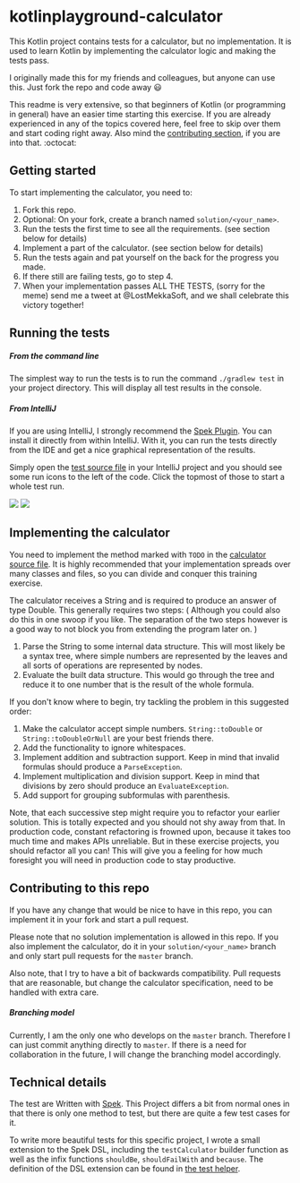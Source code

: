 # kotlinplayground-calculator
This Kotlin project contains tests for a calculator, but no implementation.
It is used to learn Kotlin by implementing the calculator logic and making the tests pass.

I originally made this for my friends and colleagues, but anyone can use this. Just fork the repo and code away :smiley:

This readme is very extensive,
so that beginners of Kotlin (or programming in general) have an easier time starting this exercise.
If you are already experienced in any of the topics covered here,
feel free to skip over them and start coding right away.
Also mind the [contributing section](#contributing-to-this-repo), if you are into that. :octocat:

## Getting started
To start implementing the calculator, you need to:
1. Fork this repo.
1. Optional: On your fork, create a branch named `solution/<your_name>`.
1. Run the tests the first time to see all the requirements. (see section below for details)
1. Implement a part of the calculator. (see section below for details)
1. Run the tests again and pat yourself on the back for the progress you made.
1. If there still are failing tests, go to step 4.
1. When your implementation passes ALL THE TESTS, 
(sorry for the meme) send me a tweet at @LostMekkaSoft, 
and we shall celebrate this victory together! 

## Running the tests

##### From the command line
The simplest way to run the tests is to run the command `./gradlew test` in your project directory.
This will display all test results in the console.

##### From IntelliJ
If you are using IntelliJ, I strongly recommend the [Spek Plugin](https://github.com/raniejade/spek-idea-plugin).
You can install it directly from within IntelliJ.
With it, you can run the tests directly from the IDE and get a nice graphical representation of the results.

Simply open the 
[test source file](src/test/kotlin/de/lostmekka/kotlinplayground/calculator/CalculatorTest.kt)
in your IntelliJ project and you should see some run icons to the left of the code. 
Click the topmost of those to start a whole test run.

<image src="readme_resources/run_tests_intellij.png">
<image src="readme_resources/test_results_intellij.png">

## Implementing the calculator
You need to implement the method marked with `TODO` in the 
[calculator source file](src/main/kotlin/de/lostmekka/kotlinplayground/calculator/Calculator.kt).
It is highly recommended that your implementation spreads over many classes and files, 
so you can divide and conquer this training exercise.

The calculator receives a String and is required to produce an answer of type Double.
This generally requires two steps:
(
Although you could also do this in one swoop if you like. 
The separation of the two steps however is a good way to not block you from extending the program later on.
)
1. Parse the String to some internal data structure.
   This will most likely be a syntax tree, where simple numbers are represented by the leaves
   and all sorts of operations are represented by nodes.
1. Evaluate the built data structure.
   This would go through the tree and reduce it to one number that is the result of the whole formula.

If you don't know where to begin, try tackling the problem in this suggested order:
1. Make the calculator accept simple numbers. 
   `String::toDouble` or `String::toDoubleOrNull` are your best friends there.
1. Add the functionality to ignore whitespaces.
1. Implement addition and subtraction support. 
   Keep in mind that invalid formulas should produce a `ParseException`.
1. Implement multiplication and division support. 
   Keep in mind that divisions by zero should produce an `EvaluateException`.
1. Add support for grouping subformulas with parenthesis.

Note, that each successive step might require you to refactor your earlier solution.
This is totally expected and you should not shy away from that.
In production code, constant refactoring is frowned upon, because it takes too much time and makes APIs unreliable.
But in these exercise projects, you should refactor all you can!
This will give you a feeling for how much foresight you will need in production code to stay productive.

## Contributing to this repo
If you have any change that would be nice to have in this repo, 
you can implement it in your fork and start a pull request.

Please note that no solution implementation is allowed in this repo.
If you also implement the calculator, do it in your `solution/<your_name>` branch
and only start pull requests for the `master` branch.

Also note, that I try to have a bit of backwards compatibility. 
Pull requests that are reasonable, but change the calculator specification, need to be handled with extra care.

##### Branching model
Currently, I am the only one who develops on the `master` branch.
Therefore I can just commit anything directly to `master`.
If there is a need for collaboration in the future, I will change the branching model accordingly. 

## Technical details
The test are Written with [Spek](https://github.com/spekframework/spek).
This Project differs a bit from normal ones 
in that there is only one method to test, but there are quite a few test cases for it.

To write more beautiful tests for this specific project, I wrote a small extension to the Spek DSL,
including the `testCalculator` builder function 
as well as the infix functions `shouldBe`, `shouldFailWith` and `because`.
The definition of the DSL extension can be found in 
[the test helper](src/test/kotlin/de/lostmekka/kotlinplayground/calculator/Helper.kt).

